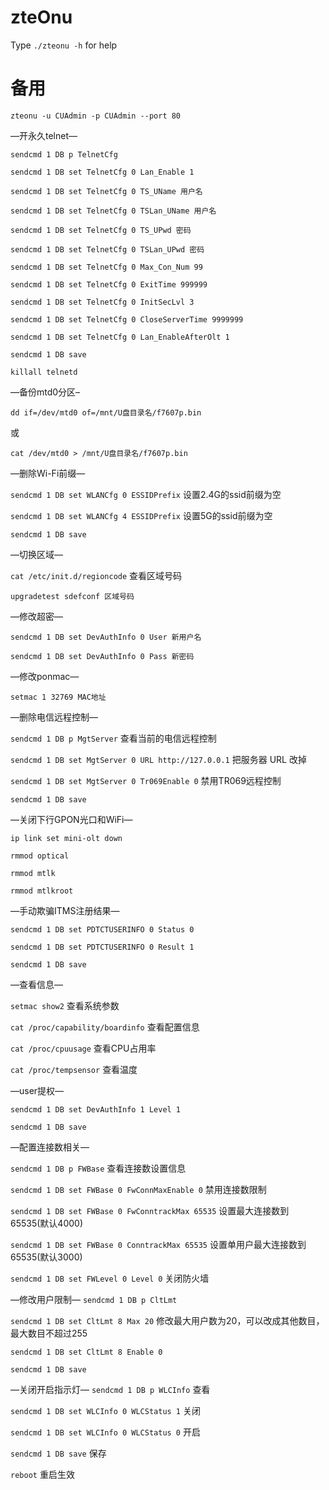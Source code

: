 # zteOnu
Type `./zteonu -h` for help
# 备用

` zteonu -u CUAdmin -p CUAdmin --port 80 `

—开永久telnet—

` sendcmd 1 DB p TelnetCfg `

` sendcmd 1 DB set TelnetCfg 0 Lan_Enable 1 `

` sendcmd 1 DB set TelnetCfg 0 TS_UName 用户名 `

` sendcmd 1 DB set TelnetCfg 0 TSLan_UName 用户名 `

` sendcmd 1 DB set TelnetCfg 0 TS_UPwd 密码 `

` sendcmd 1 DB set TelnetCfg 0 TSLan_UPwd 密码 `

` sendcmd 1 DB set TelnetCfg 0 Max_Con_Num 99 `

` sendcmd 1 DB set TelnetCfg 0 ExitTime 999999 `

` sendcmd 1 DB set TelnetCfg 0 InitSecLvl 3 `

` sendcmd 1 DB set TelnetCfg 0 CloseServerTime 9999999 `

` sendcmd 1 DB set TelnetCfg 0 Lan_EnableAfterOlt 1 `

` sendcmd 1 DB save `

` killall telnetd `



—备份mtd0分区–

` dd if=/dev/mtd0 of=/mnt/U盘目录名/f7607p.bin `

或

` cat /dev/mtd0 > /mnt/U盘目录名/f7607p.bin `



—删除Wi-Fi前缀—

` sendcmd 1 DB set WLANCfg 0 ESSIDPrefix ` 设置2.4G的ssid前缀为空

` sendcmd 1 DB set WLANCfg 4 ESSIDPrefix ` 设置5G的ssid前缀为空

` sendcmd 1 DB save `



—切换区域—

` cat /etc/init.d/regioncode ` 查看区域号码

` upgradetest sdefconf 区域号码 `



—修改超密—

` sendcmd 1 DB set DevAuthInfo 0 User 新用户名 `

` sendcmd 1 DB set DevAuthInfo 0 Pass 新密码 `



—修改ponmac—

` setmac 1 32769 MAC地址 `



—删除电信远程控制—

` sendcmd 1 DB p MgtServer ` 查看当前的电信远程控制

` sendcmd 1 DB set MgtServer 0 URL http://127.0.0.1 ` 把服务器 URL 改掉

` sendcmd 1 DB set MgtServer 0 Tr069Enable 0 ` 禁用TR069远程控制

` sendcmd 1 DB save `



—关闭下行GPON光口和WiFi—

` ip link set mini-olt down `

` rmmod optical `

` rmmod mtlk `

` rmmod mtlkroot `



—手动欺骗ITMS注册结果—

` sendcmd 1 DB set PDTCTUSERINFO 0 Status 0 `

` sendcmd 1 DB set PDTCTUSERINFO 0 Result 1 `

` sendcmd 1 DB save `



—查看信息—

` setmac show2 ` 查看系统参数

` cat /proc/capability/boardinfo ` 查看配置信息

` cat /proc/cpuusage ` 查看CPU占用率

` cat /proc/tempsensor ` 查看温度



—user提权—

` sendcmd 1 DB set DevAuthInfo 1 Level 1 `

` sendcmd 1 DB save `



—配置连接数相关—

` sendcmd 1 DB p FWBase ` 查看连接数设置信息

` sendcmd 1 DB set FWBase 0 FwConnMaxEnable 0 ` 禁用连接数限制

` sendcmd 1 DB set FWBase 0 FwConntrackMax 65535 ` 设置最大连接数到65535(默认4000)

` sendcmd 1 DB set FWBase 0 ConntrackMax 65535 ` 设置单用户最大连接数到65535(默认3000)

` sendcmd 1 DB set FWLevel 0 Level 0 ` 关闭防火墙


—修改用户限制—
` sendcmd 1 DB p CltLmt `

` sendcmd 1 DB set CltLmt 8 Max 20 ` 修改最大用户数为20，可以改成其他数目，最大数目不超过255

` sendcmd 1 DB set CltLmt 8 Enable 0 `

` sendcmd 1 DB save `



—关闭开启指示灯—
` sendcmd 1 DB p WLCInfo ` 查看

` sendcmd 1 DB set WLCInfo 0 WLCStatus 1 ` 关闭

` sendcmd 1 DB set WLCInfo 0 WLCStatus 0 ` 开启

` sendcmd 1 DB save ` 保存

` reboot ` 重启生效